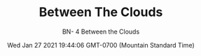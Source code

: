 ---
category: "wall-covering"
date: Wed Jan 27 2021 19:44:06 GMT-0700 (Mountain Standard Time)
description: "null"
designer: "Beth Nicholas"
href: "https://www.areaenvironments.com/beth-nicholas"
image_primary: "./img/BN_Between+The+Clouds_Art.jpg"
image_secondary: "./img/BN_Between+the+Clouds_Interior.jpg"
image_thumb: "./img/Beth+Nicholas.png"
manufacturer: "Area Environments"
slug: "/manufacturers/area-environments/wall-covering/between-the-clouds"
slug_destination: area-environments,
subtitle: "BN- 4 Between the Clouds"
tags:
  - "area-environments"
  - "wall-covering"
title: "Between The Clouds"
---